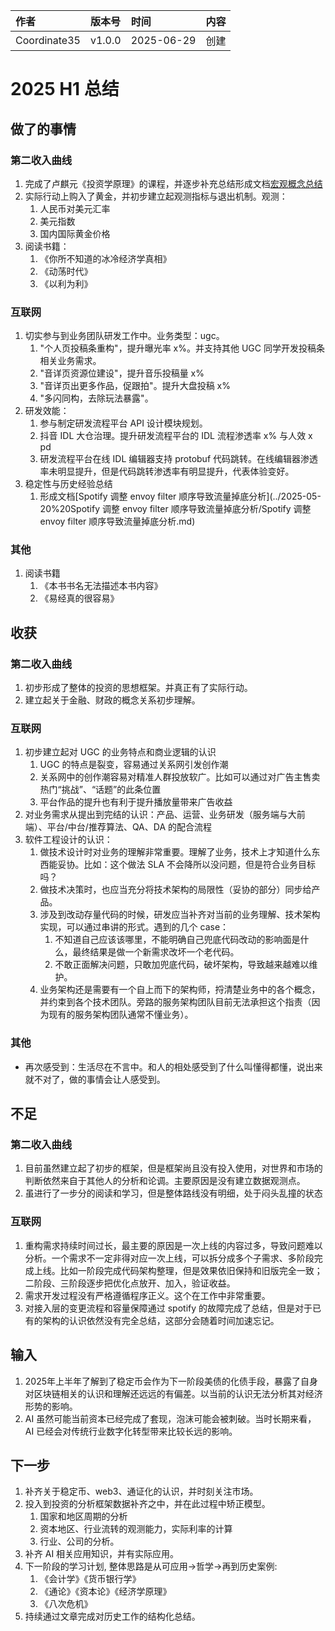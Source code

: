 | 作者 | 版本号 | 时间 | 内容 |
| :--- | :--- | :--- | :--- |
| Coordinate35 | v1.0.0 | 2025-06-29 | 创建 |

# 2025 H1 总结

## 做了的事情

### 第二收入曲线

1. 完成了卢麒元《投资学原理》的课程，并逐步补充总结形成文档[宏观概念总结](../2025-05-27%20宏观概念总结/2025-05-27%20宏观概念总结.md)
2. 实际行动上购入了黄金，并初步建立起观测指标与退出机制。观测：
   1. 人民币对美元汇率
   2. 美元指数
   3. 国内国际黄金价格
3. 阅读书籍：
   1. 《你所不知道的冰冷经济学真相》
   2. 《动荡时代》
   3. 《以利为利》
   
### 互联网

1. 切实参与到业务团队研发工作中。业务类型：ugc。
   1. "个人页投稿条重构"，提升曝光率 x%。并支持其他 UGC 同学开发投稿条相关业务需求。
   2. "音详页资源位建设"，提升音乐投稿量 x%
   3. "音详页出更多作品，促跟拍"。提升大盘投稿 x%
   4. "多闪同构，去除玩法暴露"。
2. 研发效能：
   1. 参与制定研发流程平台 API 设计模块规划。
   2. 抖音 IDL 大仓治理。提升研发流程平台的 IDL 流程渗透率 x% 与人效 x pd
   3. 研发流程平台在线 IDL 编辑器支持 protobuf 代码跳转。在线编辑器渗透率未明显提升，但是代码跳转渗透率有明显提升，代表体验变好。
3. 稳定性与历史经验总结
   1. 形成文档[Spotify 调整 envoy filter 顺序导致流量掉底分析](../2025-05-20%20Spotify 调整 envoy filter 顺序导致流量掉底分析/Spotify 调整 envoy filter 顺序导致流量掉底分析.md)

### 其他

1. 阅读书籍
   1. 《本书书名无法描述本书内容》
   2. 《易经真的很容易》

## 收获

### 第二收入曲线

1. 初步形成了整体的投资的思想框架。并真正有了实际行动。
2. 建立起关于金融、财政的概念关系初步理解。

### 互联网

1. 初步建立起对 UGC 的业务特点和商业逻辑的认识
   1. UGC 的特点是裂变，容易通过关系网引发创作潮
   2. 关系网中的创作潮容易对精准人群投放软广。比如可以通过对广告主售卖热门“挑战”、“话题”的此条位置
   3. 平台作品的提升也有利于提升播放量带来广告收益
2. 对业务需求从提出到完结的认识：产品、运营、业务研发（服务端与大前端）、平台/中台/推荐算法、QA、DA 的配合流程
3. 软件工程设计的认识：
   1. 做技术设计时对业务的理解非常重要。理解了业务，技术上才知道什么东西能妥协。比如：这个做法 SLA 不会降所以没问题，但是符合业务目标吗？
   2. 做技术决策时，也应当充分将技术架构的局限性（妥协的部分）同步给产品。
   3. 涉及到改动存量代码的时候，研发应当补齐对当前的业务理解、技术架构实现，可以通过串讲的形式。遇到的几个 case：
	  1. 不知道自己应该该哪里，不能明确自己兜底代码改动的影响面是什么，最终结果是做一个新需求改坏一个老代码。
	  2. 不敢正面解决问题，只敢加兜底代码，破坏架构，导致越来越难以维护。
   4. 业务架构还是需要有一个自上而下的架构师，捋清楚业务中的各个概念，并约束到各个技术团队。旁路的服务架构团队目前无法承担这个指责（因为现有的服务架构团队通常不懂业务）。
	  
### 其他

* 再次感受到：生活尽在不言中。和人的相处感受到了什么叫懂得都懂，说出来就不对了，做的事情会让人感受到。

## 不足

### 第二收入曲线

1. 目前虽然建立起了初步的框架，但是框架尚且没有投入使用，对世界和市场的判断依然来自于其他人的分析和论调。主要原因是没有建立数据观测点。
2. 虽进行了一步分的阅读和学习，但是整体路线没有明细，处于闷头乱撞的状态

### 互联网

1. 重构需求持续时间过长，最主要的原因是一次上线的内容过多，导致问题难以分析。一个需求不一定非得对应一次上线，可以拆分成多个子需求、多阶段完成上线。比如一阶段完成代码架构整理，但是效果依旧保持和旧版完全一致；二阶段、三阶段逐步把优化点放开、加入，验证收益。
2. 需求开发过程没有严格遵循程序正义。这个在工作中非常重要。
3. 对接入层的变更流程和容量保障通过 spotify 的故障完成了总结，但是对于已有的架构的认识依然没有完全总结，这部分会随着时间加速忘记。

## 输入

1. 2025年上半年了解到了稳定币会作为下一阶段美债的化债手段，暴露了自身对区块链相关的认识和理解还远远的有偏差。以当前的认识无法分析其对经济形势的影响。
2. AI 虽然可能当前资本已经完成了套现，泡沫可能会被刺破。当时长期来看， AI 已经会对传统行业数字化转型带来比较长远的影响。

## 下一步

1. 补齐关于稳定币、web3、通证化的认识，并时刻关注市场。
2. 投入到投资的分析框架数据补齐之中，并在此过程中矫正模型。
   1. 国家和地区周期的分析
   2. 资本地区、行业流转的观测能力，实际利率的计算
   3. 行业、公司的分析。
3. 补齐 AI 相关应用知识，并有实际应用。
4. 下一阶段的学习计划, 整体思路是从可应用->哲学->再到历史案例:
   1. 《会计学》《货币银行学》
   2. 《通论》《资本论》《经济学原理》
   3. 《八次危机》
5. 持续通过文章完成对历史工作的结构化总结。
